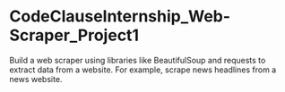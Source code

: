 # CodeClauseInternship_Web-Scraper_Project1
Build a web scraper using libraries like BeautifulSoup and requests to extract data from a website. For example, scrape news headlines from a news website.
